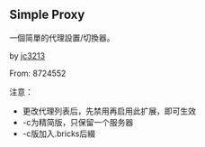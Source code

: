 ## Simple Proxy
一個简單的代理設置/切換器。

by [jc3213](https://github.com/jc3213/SimpleProxy)

From: 8724552

注意：<br/>
- 更改代理列表后，先禁用再启用此扩展，即可生效
- -c为精简版，只保留一个服务器
- -c版加入.bricks后綴